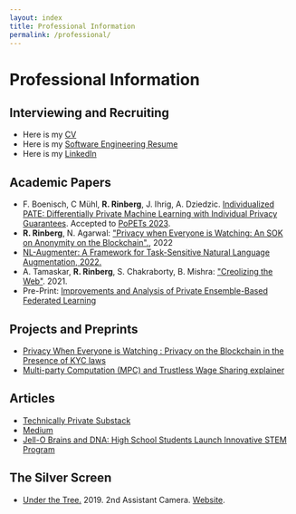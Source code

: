```yaml
---
layout: index
title: Professional Information
permalink: /professional/
---
```

# **Professional Information**
## Interviewing and Recruiting

* Here is my [CV]({{site.url}}/assets/resume/CV_grad_v2_4.pdf) 
* Here is my [Software Engineering Resume]({{site.url}}/assets/resume/SWE_resume_11_10_2020.pdf) 
* Here is my [LinkedIn](https://www.linkedin.com/in/roy-rinberg) 


## Academic Papers

* F. Boenisch, C Mühl, **R. Rinberg**, J. Ihrig, A. Dziedzic. [Individualized PATE: Differentially Private Machine Learning with Individual Privacy Guarantees](https://arxiv.org/abs/2202.10517). Accepted to [PoPETs 2023](https://petsymposium.org/cfp23.php).
* **R. Rinberg**, N. Agarwal: ["Privacy when Everyone is Watching: An SOK on Anonymity on the Blockchain".](https://eprint.iacr.org/2022/985), 2022
* [NL-Augmenter: A Framework for Task-Sensitive Natural Language Augmentation, 2022.](https://arxiv.org/abs/2112.02721)
* A. Tamaskar, **R. Rinberg**, S. Chakraborty, B. Mishra: ["Creolizing the Web"](https://arxiv.org/abs/2102.12382). 2021.
* Pre-Print: [Improvements and Analysis of Private Ensemble-Based Federated Learning]({{site.url}}/assets/projects/courses/neural_nets_course_2021/NNDL_privacy_project_final.pdf)

## Projects and Preprints
* [Privacy When Everyone is Watching : Privacy on the Blockchain in the Presence of KYC laws]({{site.url}}/assets/projects/courses/privacy_policy_2021/privacy_policy_final.pdf)
* [Multi-party Computation (MPC) and Trustless Wage Sharing explainer ]({{site.url}}/assets/projects/courses/privacy_policy_2021/privacy_policy_hw3.pdf)


## Articles
* [Technically Private Substack](https://technicallyprivate.substack.com/)
* [Medium](https://royrinberg.medium.com/)
* [Jell-O Brains and DNA: High School Students Launch Innovative STEM Program](https://blogs.scientificamerican.com/budding-scientist/jell-o-brains-and-dna-high-school-students-launch-innovative-stem-program/)

## The Silver Screen
* [Under the Tree.](https://www.imdb.com/name/nm10516715/) 2019. 2nd Assistant Camera. [Website](https://underthetreeshort.com/).
